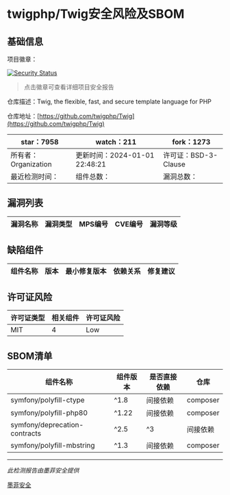 # twigphp/Twig安全风险及SBOM

## 基础信息

项目徽章：

[![Security Status](https://www.murphysec.com/platform3/v31/badge/1741894061197647872.svg)](https://www.murphysec.com/console/report/1697315049243570176/1741894061197647872)

> 点击徽章可查看详细项目安全报告

仓库描述：Twig, the flexible, fast, and secure template language for PHP

仓库地址：[https://github.com/twigphp/Twig](https://github.com/twigphp/Twig)

| star：7958 | watch：211 | fork：1273 |
| ----------- | -------------- | ------------ |
| 所有者：Organization | 更新时间：2024-01-01 22:48:21 | 许可证：BSD-3-Clause |
| 最近检测时间： | 组件总数： | 漏洞总数： |




## 漏洞列表

| 漏洞名称 | 漏洞类型 | MPS编号 | CVE编号 | 漏洞等级 |
| ------- | ------ | ------- | ------ | ----- |





## 缺陷组件

| 组件名称 | 版本 | 最小修复版本 | 依赖关系 | 修复建议 |
| -------- | ---- | ------------ | -------- | -------- |





## 许可证风险

| 许可证类型 | 相关组件 | 许可证风险 |
| ---------- | -------- | ---------- |
|MIT|4|Low|




## SBOM清单

| 组件名称 | 组件版本 | 是否直接依赖 | 仓库 |
| -------- | -------- | ------------ | ---- |
|symfony/polyfill-ctype|^1.8|间接依赖|composer|
|symfony/polyfill-php80|^1.22|间接依赖|composer|
|symfony/deprecation-contracts|^2.5|^3|间接依赖|composer|
|symfony/polyfill-mbstring|^1.3|间接依赖|composer|


------

*此检测报告由墨菲安全提供*

[墨菲安全](www.murphysec.com)